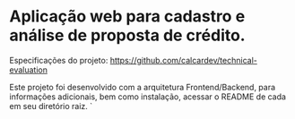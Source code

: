 # Aplicação web para cadastro e análise de proposta de crédito.

Especificações do projeto: https://github.com/calcardev/technical-evaluation

Este projeto foi desenvolvido com a arquitetura Frontend/Backend, para informações adicionais, bem como instalação, acessar o README de cada em seu diretório raiz.
`
